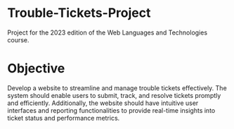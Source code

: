 # Trouble-Tickets-Project

Project for the 2023 edition of the Web Languages and Technologies course.

# Objective
Develop a website to streamline and manage trouble tickets effectively. The system should enable users to submit, track, and resolve tickets promptly and efficiently. Additionally, the website should have intuitive user interfaces and reporting functionalities to provide real-time insights into ticket status and performance metrics.
